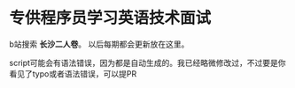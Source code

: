 # 专供程序员学习英语技术面试

b站搜索 **长沙二人卷**。
以后每期都会更新放在这里。

script可能会有语法错误，因为都是自动生成的。我已经略微修改过，不过要是你看见了typo或者语法错误，可以提PR